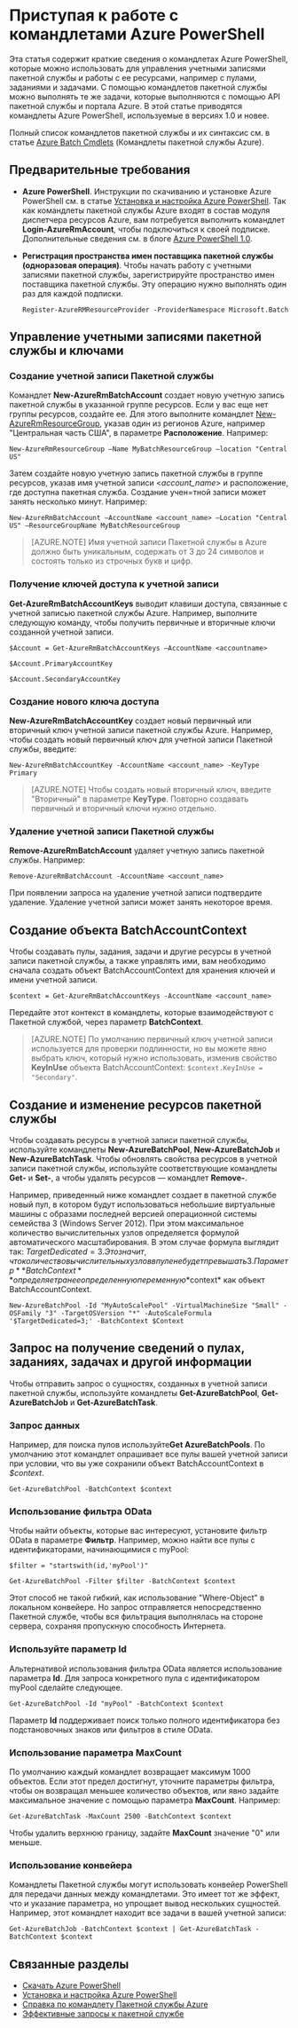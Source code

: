 <properties
   pageTitle="Приступая к работе с модулем PowerShell пакетной службы Azure | Microsoft Azure"
   description="Краткое описание командлетов Azure PowerShell, используемых для управления пакетной службой Azure."
   services="batch"
   documentationCenter=""
   authors="dlepow"
   manager="timlt"
   editor=""/>

<tags
   ms.service="batch"
   ms.devlang="NA"
   ms.topic="get-started-article"
   ms.tgt_pltfrm="powershell"
   ms.workload="big-compute"
   ms.date="01/21/2015"
   ms.author="danlep"/>

# Приступая к работе с командлетами Azure PowerShell
Эта статья содержит краткие сведения о командлетах Azure PowerShell, которые можно использовать для управления учетными записями пакетной службы и работы с ее ресурсами, например с пулами, заданиями и задачами. С помощью командлетов пакетной службы можно выполнять те же задачи, которые выполняются с помощью API пакетной службы и портала Azure. В этой статье приводятся командлеты Azure PowerShell, используемые в версиях 1.0 и новее.

Полный список командлетов пакетной службы и их синтаксис см. в статье [Azure Batch Cmdlets](https://msdn.microsoft.com/library/azure/mt125957.aspx) (Командлеты пакетной службы Azure).


## Предварительные требования

* **Azure PowerShell**. Инструкции по скачиванию и установке Azure PowerShell см. в статье [Установка и настройка Azure PowerShell](../powershell-install-configure.md). Так как командлеты пакетной службы Azure входят в состав модуля диспетчера ресурсов Azure, вам потребуется выполнить командлет **Login-AzureRmAccount**, чтобы подключиться к своей подписке. Дополнительные сведения см. в блоге [Azure PowerShell 1.0](https://azure.microsoft.com/blog/azps-1-0/).



* **Регистрация пространства имен поставщика пакетной службы (одноразовая операция)**. Чтобы начать работу с учетными записями пакетной службы, зарегистрируйте пространство имен поставщика пакетной службы. Эту операцию нужно выполнять один раз для каждой подписки.

    ```
    Register-AzureRMResourceProvider -ProviderNamespace Microsoft.Batch
    ```

## Управление учетными записями пакетной службы и ключами

### Создание учетной записи Пакетной службы

Командлет **New-AzureRmBatchAccount** создает новую учетную запись пакетной службы в указанной группе ресурсов. Если у вас еще нет группы ресурсов, создайте ее. Для этого выполните командлет [New-AzureRmResourceGroup](https://msdn.microsoft.com/library/azure/mt603739.aspx), указав один из регионов Azure, например "Центральная часть США", в параметре **Расположение**. Например:

```
New-AzureRmResourceGroup –Name MyBatchResourceGroup –location "Central US"
```

Затем создайте новую учетную запись пакетной службы в группе ресурсов, указав имя учетной записи <*account\_name*> и расположение, где доступна пакетная служба. Создание учен=тной записи может занять несколько минут. Например:

```
New-AzureRmBatchAccount –AccountName <account_name> –Location "Central US" –ResourceGroupName MyBatchResourceGroup
```

> [AZURE.NOTE] Имя учетной записи Пакетной службы в Azure должно быть уникальным, содержать от 3 до 24 символов и состоять только из строчных букв и цифр.

### Получение ключей доступа к учетной записи
**Get-AzureRmBatchAccountKeys** выводит клавиши доступа, связанные с учетной записью пакетной службы Azure. Например, выполните следующую команду, чтобы получить первичные и вторичные ключи созданной учетной записи.

```
$Account = Get-AzureRmBatchAccountKeys –AccountName <accountname>

$Account.PrimaryAccountKey

$Account.SecondaryAccountKey
```

### Создание нового ключа доступа
**New-AzureRmBatchAccountKey** создает новый первичный или вторичный ключ учетной записи пакетной службы Azure. Например, чтобы создать новый первичный ключ для учетной записи Пакетной службы, введите:

```
New-AzureRmBatchAccountKey -AccountName <account_name> -KeyType Primary
```

> [AZURE.NOTE] Чтобы создать новый вторичный ключ, введите "Вторичный" в параметре **KeyType**. Повторно создавать первичный и вторичный ключи нужно отдельно.

### Удаление учетной записи Пакетной службы
**Remove-AzureRmBatchAccount** удаляет учетную запись пакетной службы. Например:

```
Remove-AzureRmBatchAccount -AccountName <account_name>
```

При появлении запроса на удаление учетной записи подтвердите удаление. Удаление учетной записи может занять некоторое время.

## Создание объекта BatchAccountContext

Чтобы создавать пулы, задания, задачи и другие ресурсы в учетной записи пакетной службы, а также управлять ими, вам необходимо сначала создать объект BatchAccountContext для хранения ключей и имени учетной записи.

```
$context = Get-AzureRmBatchAccountKeys -AccountName <account_name>
```

Передайте этот контекст в командлеты, которые взаимодействуют с Пакетной службой, через параметр **BatchContext**.

> [AZURE.NOTE] По умолчанию первичный ключ учетной записи используется для проверки подлинности, но вы можете явно выбрать ключ, который нужно использовать, изменив свойство **KeyInUse** объекта BatchAccountContext: `$context.KeyInUse = "Secondary"`.



## Создание и изменение ресурсов пакетной службы
Чтобы создавать ресурсы в учетной записи пакетной службы, используйте командлеты **New-AzureBatchPool**, **New-AzureBatchJob** и **New-AzureBatchTask**. Чтобы обновлять свойства ресурсов в учетной записи пакетной службы, используйте соответствующие командлеты **Get-** и **Set-**, а чтобы удалять ресурсов — командлет **Remove-**.

Например, приведенный ниже командлет создает в пакетной службе новый пул, в котором будут использоваться небольшие виртуальные машины с образами последней версией операционной системы семейства 3 (Windows Server 2012). При этом максимальное количество вычислительных узлов определяется формулой автоматического масштабирования. В этом случае формула выглядит так: $TargetDedicated=3. Это значит, что количество вычислительных узлов в пуле не будет превышать 3. Параметр **BatchContext** определяет ранее определенную переменную *$context* как объект BatchAccountContext.

```
New-AzureBatchPool -Id "MyAutoScalePool" -VirtualMachineSize "Small" -OSFamily "3" -TargetOSVersion "*" -AutoScaleFormula '$TargetDedicated=3;' -BatchContext $Context
```


## Запрос на получение сведений о пулах, заданиях, задачах и другой информации

Чтобы отправить запрос о сущностях, созданных в учетной записи пакетной службы, используйте командлеты **Get-AzureBatchPool**, **Get-AzureBatchJob** и **Get-AzureBatchTask**.


### Запрос данных

Например, для поиска пулов используйте**Get AzureBatchPools**. По умолчанию этот командлет опрашивает все пулы вашей учетной записи при условии, что вы уже сохранили объект BatchAccountContext в *$context*.

```
Get-AzureBatchPool -BatchContext $context
```
### Использование фильтра OData

Чтобы найти объекты, которые вас интересуют, установите фильтр OData в параметре **Фильтр**. Например, можно найти все пулы с идентификаторами, начинающимися с myPool:

```
$filter = "startswith(id,'myPool')"

Get-AzureBatchPool -Filter $filter -BatchContext $context
```

Этот способ не такой гибкий, как использование "Where-Object" в локальном конвейере. Но запрос отправляется непосредственно Пакетной службе, чтобы вся фильтрация выполнялась на стороне сервера, сохраняя пропускную способность Интернета.

### Используйте параметр Id

Альтернативой использования фильтра OData является использование параметра **Id**. Для запроса конкретного пула с идентификатором myPool сделайте следующее.

```
Get-AzureBatchPool -Id "myPool" -BatchContext $context

```
Параметр **Id** поддерживает поиск только полного идентификатора без подстановочных знаков или фильтров в стиле OData.



### Использование параметра MaxCount

По умолчанию каждый командлет возвращает максимум 1000 объектов. Если этот предел достигнут, уточните параметры фильтра, чтобы он возвращал меньшее количество объектов, или явно задайте максимальное значение с помощью параметра **MaxCount**. Например:

```
Get-AzureBatchTask -MaxCount 2500 -BatchContext $context

```

Чтобы удалить верхнюю границу, задайте **MaxCount** значение "0" или меньше.

### Использование конвейера

Командлеты Пакетной службы могут использовать конвейер PowerShell для передачи данных между командлетами. Это имеет тот же эффект, что и указание параметра, но упрощает вывод нескольких сущностей. Например, этот командлет находит все задачи в вашей учетной записи:

```
Get-AzureBatchJob -BatchContext $context | Get-AzureBatchTask -BatchContext $context
```

## Связанные разделы
* [Скачать Azure PowerShell](http://go.microsoft.com/?linkid=9811175)
* [Установка и настройка Azure PowerShell](../powershell-install-configure.md)
* [Справка по командлету Пакетной службы Azure](https://msdn.microsoft.com/library/azure/mt125957.aspx)
* [Эффективные запросы к пакетной службе](batch-efficient-list-queries.md)

<!---HONumber=AcomDC_0128_2016-->